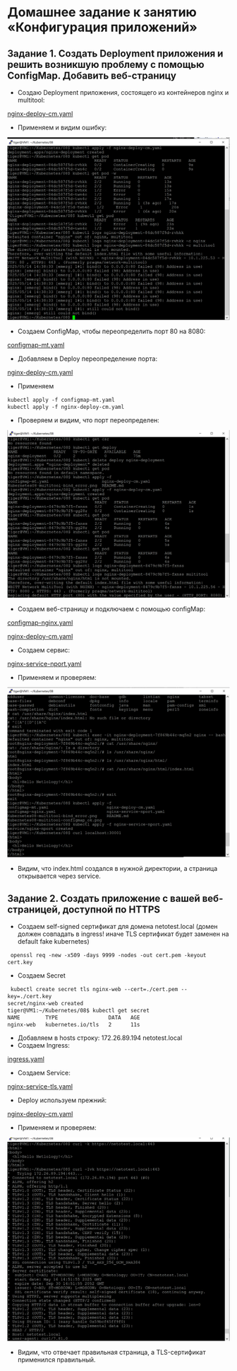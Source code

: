 # Домашнее задание к занятию «Конфигурация приложений»

## Задание 1. Создать Deployment приложения и решить возникшую проблему с помощью ConfigMap. Добавить веб-страницу

* Создаю Deployment приложения, состоящего из контейнеров nginx и multitool:

[nginx-deploy-cm.yaml](https://github.com/A-Tagir/kubernetes/blob/a0ac159dca814c40db3744aa998580af23a2349b/08/nginx-deploy-cm.yaml)

* Применяем и видим ошибку:

![Multitool_bind_error](https://github.com/A-Tagir/kubernetes/blob/main/08/Kubernetes08-multitool-bind_error.png)

* Создаем ConfigMap, чтобы переопределить порт 80 на 8080:

[configmap-mt.yaml](https://github.com/A-Tagir/kubernetes/blob/main/08/configmap-mt.yaml)

* Добавляем в Deploy переопределение порта:

[nginx-deploy-cm.yaml](https://github.com/A-Tagir/kubernetes/blob/9eba85ccdf0a1f3bb78bb4be924fd86c0fb49b9f/08/nginx-deploy-cm.yaml)

* Применяем 
```
kubectl apply -f configmap-mt.yaml
kubectl apply -f nginx-deploy-cm.yaml
```
* Проверяем и видим, что порт переопределен:

![config-map-ok](https://github.com/A-Tagir/kubernetes/blob/main/08/Kubernetes08-multitool-configmap_ok.png)

* Создаем веб-страницу и подключаем с помощью configMap:

[configmap-nginx.yaml](https://github.com/A-Tagir/kubernetes/blob/main/08/configmap-nginx.yaml)

[nginx-deploy-cm.yaml](https://github.com/A-Tagir/kubernetes/blob/ef6ba40dc834c9435f447b3a529db3437a406b95/08/nginx-deploy-cm.yaml)

* Создаем сервис:

[nginx-service-nport.yaml](https://github.com/A-Tagir/kubernetes/blob/main/08/nginx-service-nport.yaml)

* Применяем и проверяем:

![html_ok](https://github.com/A-Tagir/kubernetes/blob/main/08/Kubernetes08-html_ok.png)

* Видим, что index.html создался в нужной директории, а страница открывается через service.

## Задание 2. Создать приложение с вашей веб-страницей, доступной по HTTPS

* Создаем self-signed сертификат для домена netotest.local (домен должен совпадать в ingress! иначе TLS сертификат будет заменен на default fake kubernetes)
```
 openssl req -new -x509 -days 9999 -nodes -out cert.pem -keyout cert.key
```
* Создаем Secret
```
 kubectl create secret tls nginx-web --cert=./cert.pem --key=./cert.key
secret/nginx-web created
tiger@VM1:~/Kubernetes/08$ kubectl get secret
NAME        TYPE                DATA   AGE
nginx-web   kubernetes.io/tls   2      11s
```
* Добавляем в hosts строку: 172.26.89.194   netotest.local
* Создаем Ingress:

[ingress.yaml](https://github.com/A-Tagir/kubernetes/blob/main/08/ingress.yaml)

* Создаем Service:

[nginx-service-tls.yaml](https://github.com/A-Tagir/kubernetes/blob/main/08/nginx-service-tls.yaml)

* Deploy используем прежний:

[nginx-deploy-cm.yaml](https://github.com/A-Tagir/kubernetes/blob/main/08/nginx-deploy-cm.yaml)

* Применяем и проверяем:

![tls_ok](https://github.com/A-Tagir/kubernetes/blob/main/08/Kubernetes08-tls_ok.png)

- Видим, что отвечает правильная страница, а TLS-сертификат применился правильный.

